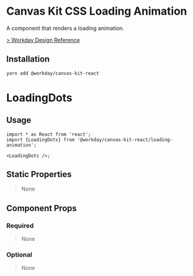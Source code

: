 # Canvas Kit CSS Loading Animation

A component that renders a loading animation.

[> Workday Design Reference](https://design.workday.com/components/indicators/loading-animation)

## Installation

```sh
yarn add @workday/canvas-kit-react
```

# LoadingDots

## Usage

```tsx
import * as React from 'react';
import {LoadingDots} from '@workday/canvas-kit-react/loading-animation';

<LoadingDots />;
```

## Static Properties

> None

## Component Props

### Required

> None

### Optional

> None
